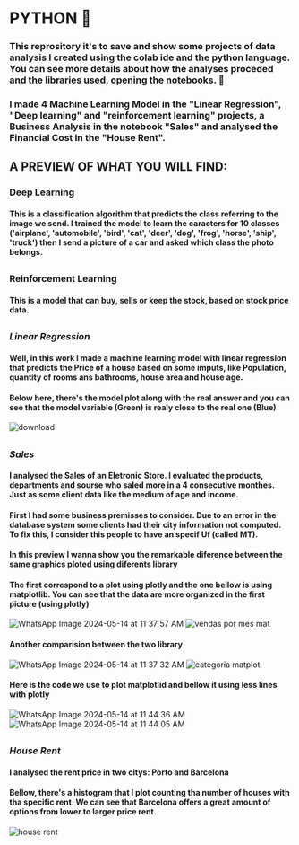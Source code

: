 # PYTHON 🐍

### This reprository it's to save and show some projects of data analysis I created using the colab ide and the python language.  You can see more details about how the analyses proceded and the libraries used, opening the notebooks. 💃 
### I made 4 Machine Learning Model in the "Linear Regression", "Deep learning" and "reinforcement learning" projects, a Business Analysis in the notebook "Sales" and analysed the Financial Cost in the "House Rent".
##
## A PREVIEW OF WHAT YOU WILL FIND: 
### Deep Learning
#### This is a classification algorithm that predicts the class referring to the image we send. I trained the model to learn the caracters for 10 classes ('airplane', 'automobile', 'bird', 'cat', 'deer', 'dog', 'frog', 'horse', 'ship', 'truck') then I send a picture of a car and asked which class the photo belongs.
##
### Reinforcement Learning
#### This is a model that can buy, sells or keep the stock, based on stock price data. 
##
### *Linear Regression*
#### Well, in this work I made a machine learning model with linear regression that predicts the Price of a house based on some imputs, like Population, quantity of rooms ans bathrooms, house area and house age.
#### Below here, there's the model plot along with the real answer and you can see that the model variable (Green) is realy close to the real one (Blue)
![download](https://github.com/mandyyy25/PYTHON-/assets/161378989/52e43540-e936-4947-8b9b-daab34e095ed)
##
### *Sales*
#### I analysed the Sales of an Eletronic Store. I evaluated the products, departments and sourse who saled more in a 4 consecutive monthes. Just as some client data like the medium of age and income.
#### First I had some business premisses to consider. Due to an error in the database system some clients had their city information not computed. To fix this, I consider this people to have an specif Uf (called MT).
#### In this preview I wanna show you the remarkable diference between the same graphics ploted using diferents library
#### The first correspond to a plot using plotly and the one bellow is using matplotlib. You can see that the data are more organized in the first picture (using plotly)
![WhatsApp Image 2024-05-14 at 11 37 57 AM](https://github.com/mandyyy25/PYTHON/assets/161378989/940a9993-e80a-4d64-81d3-162767cc0954)
![vendas por mes mat](https://github.com/mandyyy25/PYTHON/assets/161378989/93ea5f0c-0016-4a01-9aa5-8c0ff6551b60)
#### Another comparision between the two library
![WhatsApp Image 2024-05-14 at 11 37 32 AM](https://github.com/mandyyy25/PYTHON/assets/161378989/a32543b3-02cc-48d3-9fbb-696c23b7017d)
![categoria matplot](https://github.com/mandyyy25/PYTHON/assets/161378989/d49fa506-071c-4bed-879a-4d2cee15bb9f)
#### Here is the code we use to plot matplotlid and bellow it using less lines with plotly
![WhatsApp Image 2024-05-14 at 11 44 36 AM](https://github.com/mandyyy25/PYTHON/assets/161378989/853301e8-716d-45eb-813b-b0007e36f645)
![WhatsApp Image 2024-05-14 at 11 44 05 AM](https://github.com/mandyyy25/PYTHON/assets/161378989/0e23f258-9afe-4b40-bd5c-992dff33f231)
##
### *House Rent*
#### I analysed the rent price in two citys: Porto and Barcelona
#### Bellow, there's a histogram that I plot counting tha number of houses with tha specific rent. We can see that Barcelona offers a great amount of options from lower to larger price rent.
![house rent](https://github.com/mandyyy25/PYTHON/assets/161378989/0cda72bb-ce01-4723-8417-b63cad879b58)

 
